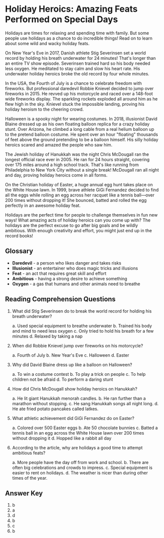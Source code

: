 # Holiday Heroics: Amazing Feats Performed on Special Days

Holidays are times for relaxing and spending time with family. But some people use holidays as a chance to do incredible things! Read on to learn about some wild and wacky holiday feats.

On New Year's Eve in 2017, Danish athlete Stig Severinsen set a world record by holding his breath underwater for 24 minutes! That's longer than an entire TV show episode. Severinsen trained hard so his body needed less oxygen. He meditated to stay calm and slow his heart rate. His underwater holiday heroics broke the old record by four whole minutes.

In the USA, the Fourth of July is a chance to celebrate freedom with fireworks. But professional daredevil Robbie Knievel decided to jump over fireworks in 2015. He revved up his motorcycle and raced over a 148-foot wide fireworks display. The sparkling rockets exploded all around him as he flew high in the sky. Knievel stuck the impossible landing, proving his holiday heroism to the cheering crowd.

Halloween is a spooky night for wearing costumes. In 2018, illusionist David Blaine dressed up as his own floating balloon replica for a crazy holiday stunt. Over Arizona, he climbed a long cable from a real helium balloon up to the pretend balloon costume. He spent over an hour "floating" thousands of feet above the ground pretending to be a balloon himself. His silly holiday heroics scared and amazed the people who saw him.

The Jewish holiday of Hanukkah was the night Chris McDougall ran the longest official race ever in 2005. He ran for 24 hours straight, covering over 175 miles around a high school track. That's like running from Philadelphia to New York City without a single break! McDougall ran all night and day, proving holiday heroics come in all forms.

On the Christian holiday of Easter, a huge annual egg hunt takes place on the White House lawn. In 1999, brave athlete GiGi Fernandez decided to find all the eggs while rolling an egg across her racquet like a tennis ball—over 200 times without dropping it! She bounced, batted and rolled the egg perfectly in an awesome holiday feat.

Holidays are the perfect time for people to challenge themselves in fun new ways! What amazing acts of holiday heroics can you come up with? The holidays are the perfect excuse to go after big goals and be wildly ambitious. With enough creativity and effort, you might just end up in the record books!

## Glossary

- **Daredevil** - a person who likes danger and takes risks
- **Illusionist** - an entertainer who does magic tricks and illusions
- **Feat** - an act that requires great skill and effort
- **Ambitious** - having a strong desire to achieve something
- **Oxygen** - a gas that humans and other animals need to breathe

## Reading Comprehension Questions

1. What did Stig Severinsen do to break the world record for holding his breath underwater?

   a. Used special equipment to breathe underwater
   b. Trained his body and mind to need less oxygen
   c. Only tried to hold his breath for a few minutes
   d. Relaxed by taking a nap

2. When did Robbie Knievel jump over fireworks on his motorcycle?

   a. Fourth of July
   b. New Year's Eve
   c. Halloween
   d. Easter

3. Why did David Blaine dress up like a balloon on Halloween?

   a. To win a costume contest
   b. To play a trick on people
   c. To help children not be afraid
   d. To perform a daring stunt

4. How did Chris McDougall show holiday heroics on Hanukkah?

   a. He lit giant Hanukkah menorah candles.
   b. He ran further than a marathon without stopping.
   c. He sang Hanukkah songs all night long.
   d. He ate fried potato pancakes called latkes.

5. What athletic achievement did GiGi Fernandez do on Easter?

   a. Colored over 500 Easter eggs
   b. Ate 50 chocolate bunnies
   c. Batted a tennis ball in an egg across the White House lawn over 200 times without dropping it
   d. Hopped like a rabbit all day

6. According to the article, why are holidays a good time to attempt ambitious feats?

   a. More people have the day off from work and school.
   b. There are often big celebrations and crowds to impress.
   c. Special equipment is easier to rent on holidays.
   d. The weather is nicer than during other times of the year.

## Answer Key

1. b
2. a
3. d
4. b
5. c
6. b
